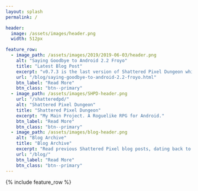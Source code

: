 ```yaml
---
layout: splash
permalink: /

header:
  image: /assets/images/header.png
  width: 512px

feature_row:
  - image_path: /assets/images/2019/2019-06-03/header.png
    alt: "Saying Goodbye to Android 2.2 Froyo"
    title: "Latest Blog Post"
    excerpt: "v0.7.3 is the last version of Shattered Pixel Dungeon which will support Android 2.2 Froyo, so I thought I'd explain why, and give a retrospective on froyo support in Shattered Pixel Dungeon."
    url: "/blog/saying-goodbye-to-android-2.2-froyo.html"
    btn_label: "Read More"
    btn_class: "btn--primary"
  - image_path: /assets/images/SHPD-header.png
    url: "/shatteredpd/"
    alt: "Shattered Pixel Dungeon"
    title: "Shattered Pixel Dungeon"
    excerpt: "My Main Project. A Roguelike RPG for Android."
    btn_label: "Read More"
    btn_class: "btn--primary"
  - image_path: /assets/images/blog-header.png
    alt: "Blog Archive"
    title: "Blog Archive"
    excerpt: "Read previous Shattered Pixel blog posts, dating back to 2014."
    url: "/blog/"
    btn_label: "Read More"
    btn_class: "btn--primary"
---
```


{% include feature_row %}

